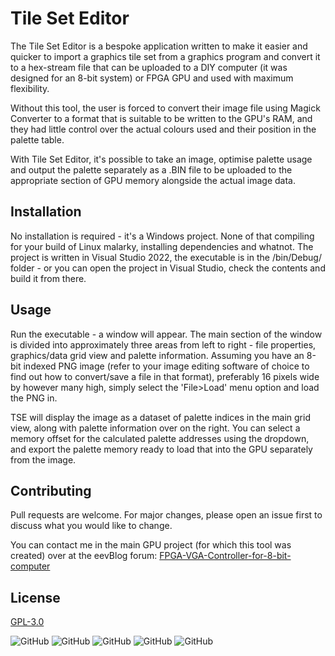 # Tile Set Editor

The Tile Set Editor is a bespoke application written to make it easier and quicker to import a graphics tile set from a graphics program and convert it to a hex-stream file that can be uploaded to a DIY computer (it was designed for an 8-bit system) or FPGA GPU and used with maximum flexibility.

Without this tool, the user is forced to convert their image file using Magick Converter to a format that is suitable to be written to the GPU's RAM, and they had little control over the actual colours used and their position in the palette table.

With Tile Set Editor, it's possible to take an image, optimise palette usage and output the palette separately as a .BIN file to be uploaded to the appropriate section of GPU memory alongside the actual image data.

## Installation

No installation is required - it's a Windows project.  None of that compiling for your build of Linux malarky, installing dependencies and whatnot.  The project is written in Visual Studio 2022, the executable is in the /bin/Debug/ folder - or you can open the project in Visual Studio, check the contents and build it from there.

## Usage

Run the executable - a window will appear.  The main section of the window is divided into approximately three areas from left to right - file properties, graphics/data grid view and palette information.  Assuming you have an 8-bit indexed PNG image (refer to your image editing software of choice to find out how to convert/save a file in that format), preferably 16 pixels wide by however many high, simply select the 'File>Load' menu option and load the PNG in.

TSE will display the image as a dataset of palette indices in the main grid view, along with palette information over on the right.  You can select a memory offset for the calculated palette addresses using the dropdown, and export the palette memory ready to load that into the GPU separately from the image.

## Contributing
Pull requests are welcome. For major changes, please open an issue first to discuss what you would like to change.

You can contact me in the main GPU project (for which this tool was created) over at the eevBlog forum: [FPGA-VGA-Controller-for-8-bit-computer](https://www.eevblog.com/forum/fpga/fpga-vga-controller-for-8-bit-computer/new/#new)

## License
[GPL-3.0](https://choosealicense.com/licenses/gpl-3.0/)

![GitHub](https://img.shields.io/github/license/nockieboy/TileSet_Editor) ![GitHub](https://img.shields.io/github/repo-size/nockieboy/TileSet_Editor) ![GitHub](https://img.shields.io/github/issues/nockieboy/TileSet_Editor) ![GitHub](https://img.shields.io/github/v/release/nockieboy/TileSet_Editor) ![GitHub](https://img.shields.io/github/commits-since/nockieboy/TileSet_Editor/latest/main?sort=semver)
